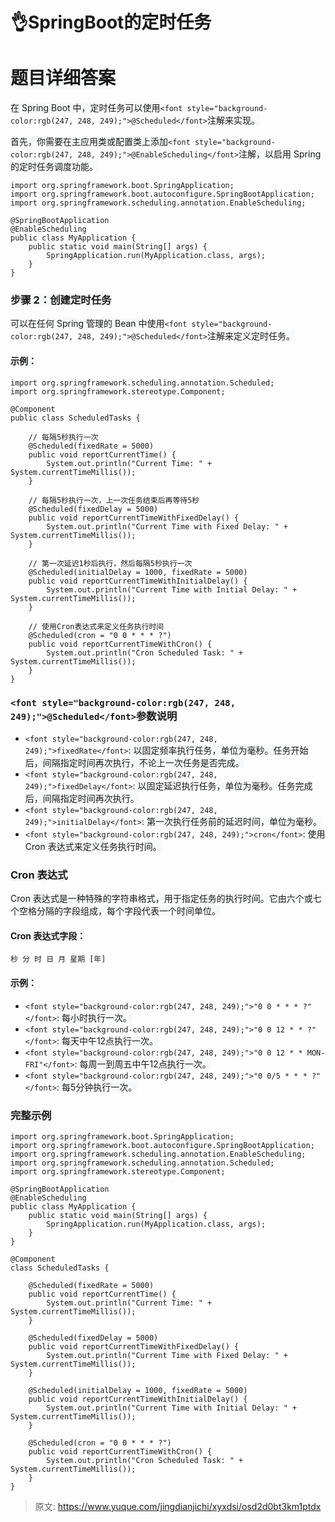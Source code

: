 # 👌SpringBoot的定时任务

# <font style="background-color:rgb(247, 248, 249);">题目详细答案</font>
<font style="background-color:rgb(247, 248, 249);">在 Spring Boot 中，定时任务可以使用</font>`<font style="background-color:rgb(247, 248, 249);">@Scheduled</font>`<font style="background-color:rgb(247, 248, 249);">注解来实现。</font>

<font style="background-color:rgb(247, 248, 249);">首先，你需要在主应用类或配置类上添加</font>`<font style="background-color:rgb(247, 248, 249);">@EnableScheduling</font>`<font style="background-color:rgb(247, 248, 249);">注解，以启用 Spring 的定时任务调度功能。</font>

```plain
import org.springframework.boot.SpringApplication;
import org.springframework.boot.autoconfigure.SpringBootApplication;
import org.springframework.scheduling.annotation.EnableScheduling;

@SpringBootApplication
@EnableScheduling
public class MyApplication {
    public static void main(String[] args) {
        SpringApplication.run(MyApplication.class, args);
    }
}
```

### <font style="background-color:rgb(247, 248, 249);">步骤 2：创建定时任务</font>
<font style="background-color:rgb(247, 248, 249);">可以在任何 Spring 管理的 Bean 中使用</font>`<font style="background-color:rgb(247, 248, 249);">@Scheduled</font>`<font style="background-color:rgb(247, 248, 249);">注解来定义定时任务。</font>

#### <font style="background-color:rgb(247, 248, 249);">示例：</font>
```plain
import org.springframework.scheduling.annotation.Scheduled;
import org.springframework.stereotype.Component;

@Component
public class ScheduledTasks {

    // 每隔5秒执行一次
    @Scheduled(fixedRate = 5000)
    public void reportCurrentTime() {
        System.out.println("Current Time: " + System.currentTimeMillis());
    }

    // 每隔5秒执行一次，上一次任务结束后再等待5秒
    @Scheduled(fixedDelay = 5000)
    public void reportCurrentTimeWithFixedDelay() {
        System.out.println("Current Time with Fixed Delay: " + System.currentTimeMillis());
    }

    // 第一次延迟1秒后执行，然后每隔5秒执行一次
    @Scheduled(initialDelay = 1000, fixedRate = 5000)
    public void reportCurrentTimeWithInitialDelay() {
        System.out.println("Current Time with Initial Delay: " + System.currentTimeMillis());
    }

    // 使用Cron表达式来定义任务执行时间
    @Scheduled(cron = "0 0 * * * ?")
    public void reportCurrentTimeWithCron() {
        System.out.println("Cron Scheduled Task: " + System.currentTimeMillis());
    }
}
```

### `<font style="background-color:rgb(247, 248, 249);">@Scheduled</font>`<font style="background-color:rgb(247, 248, 249);">参数说明</font>
+ `<font style="background-color:rgb(247, 248, 249);">fixedRate</font>`<font style="background-color:rgb(247, 248, 249);">: 以固定频率执行任务，单位为毫秒。任务开始后，间隔指定时间再次执行，不论上一次任务是否完成。</font>
+ `<font style="background-color:rgb(247, 248, 249);">fixedDelay</font>`<font style="background-color:rgb(247, 248, 249);">: 以固定延迟执行任务，单位为毫秒。任务完成后，间隔指定时间再次执行。</font>
+ `<font style="background-color:rgb(247, 248, 249);">initialDelay</font>`<font style="background-color:rgb(247, 248, 249);">: 第一次执行任务前的延迟时间，单位为毫秒。</font>
+ `<font style="background-color:rgb(247, 248, 249);">cron</font>`<font style="background-color:rgb(247, 248, 249);">: 使用 Cron 表达式来定义任务执行时间。</font>

### <font style="background-color:rgb(247, 248, 249);">Cron 表达式</font>
<font style="background-color:rgb(247, 248, 249);">Cron 表达式是一种特殊的字符串格式，用于指定任务的执行时间。它由六个或七个空格分隔的字段组成，每个字段代表一个时间单位。</font>

#### <font style="background-color:rgb(247, 248, 249);">Cron 表达式字段：</font>
```plain
秒 分 时 日 月 星期 [年]
```

#### <font style="background-color:rgb(247, 248, 249);">示例：</font>
+ `<font style="background-color:rgb(247, 248, 249);">"0 0 * * * ?"</font>`<font style="background-color:rgb(247, 248, 249);">: 每小时执行一次。</font>
+ `<font style="background-color:rgb(247, 248, 249);">"0 0 12 * * ?"</font>`<font style="background-color:rgb(247, 248, 249);">: 每天中午12点执行一次。</font>
+ `<font style="background-color:rgb(247, 248, 249);">"0 0 12 * * MON-FRI"</font>`<font style="background-color:rgb(247, 248, 249);">: 每周一到周五中午12点执行一次。</font>
+ `<font style="background-color:rgb(247, 248, 249);">"0 0/5 * * * ?"</font>`<font style="background-color:rgb(247, 248, 249);">: 每5分钟执行一次。</font>

### <font style="background-color:rgb(247, 248, 249);">完整示例</font>
<font style="background-color:rgb(247, 248, 249);"></font>

```plain
import org.springframework.boot.SpringApplication;
import org.springframework.boot.autoconfigure.SpringBootApplication;
import org.springframework.scheduling.annotation.EnableScheduling;
import org.springframework.scheduling.annotation.Scheduled;
import org.springframework.stereotype.Component;

@SpringBootApplication
@EnableScheduling
public class MyApplication {
    public static void main(String[] args) {
        SpringApplication.run(MyApplication.class, args);
    }
}

@Component
class ScheduledTasks {

    @Scheduled(fixedRate = 5000)
    public void reportCurrentTime() {
        System.out.println("Current Time: " + System.currentTimeMillis());
    }

    @Scheduled(fixedDelay = 5000)
    public void reportCurrentTimeWithFixedDelay() {
        System.out.println("Current Time with Fixed Delay: " + System.currentTimeMillis());
    }

    @Scheduled(initialDelay = 1000, fixedRate = 5000)
    public void reportCurrentTimeWithInitialDelay() {
        System.out.println("Current Time with Initial Delay: " + System.currentTimeMillis());
    }

    @Scheduled(cron = "0 0 * * * ?")
    public void reportCurrentTimeWithCron() {
        System.out.println("Cron Scheduled Task: " + System.currentTimeMillis());
    }
}
```



> 原文: <https://www.yuque.com/jingdianjichi/xyxdsi/osd2d0bt3km1ptdx>